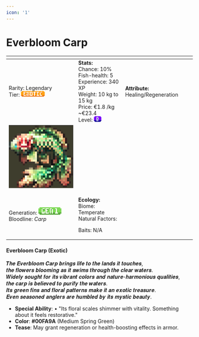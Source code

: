 ```yaml
---
icon: '1'
---
```


# Everbloom Carp





<table data-view="cards"><thead><tr><th></th><th></th><th></th></tr></thead><tbody><tr><td>Rarity: Legendary<br>Tier: <img src="../../../../../.gitbook/assets/image (66).png" alt=""></td><td><strong>Stats:</strong><br>Chance: 10%<br>Fish-health: 5<br>Experience: 340 XP<br>Weight: 10 kg to 15 kg<br>Price: €1.8 /kg  ~€23.4<br>Level:  <img src="../../../../../.gitbook/assets/quality_b (1).png" alt=""></td><td><strong>Attribute:</strong> Healing/Regeneration</td></tr><tr><td><img src="../../../../../.gitbook/assets/image (35).png" alt="" data-size="original"></td><td></td><td></td></tr><tr><td>Generation: <img src="../../../../../.gitbook/assets/gen1 (1).png" alt=""><br>Bloodline: <em>Carp</em></td><td><p><strong>Ecology:</strong> <br>Biome: Temperate<br>Natural Factors: </p><p>Baits: N/A</p></td><td></td></tr></tbody></table>

#### **Everbloom Carp** (Exotic)

𝑻𝒉𝒆 𝑬𝒗𝒆𝒓𝒃𝒍𝒐𝒐𝒎 𝑪𝒂𝒓𝒑 𝒃𝒓𝒊𝒏𝒈𝒔 𝒍𝒊𝒇𝒆 𝒕𝒐 𝒕𝒉𝒆 𝒍𝒂𝒏𝒅𝒔 𝒊𝒕 𝒕𝒐𝒖𝒄𝒉𝒆𝒔,\
𝒕𝒉𝒆 𝒇𝒍𝒐𝒘𝒆𝒓𝒔 𝒃𝒍𝒐𝒐𝒎𝒊𝒏𝒈 𝒂𝒔 𝒊𝒕 𝒔𝒘𝒊𝒎𝒔 𝒕𝒉𝒓𝒐𝒖𝒈𝒉 𝒕𝒉𝒆 𝒄𝒍𝒆𝒂𝒓 𝒘𝒂𝒕𝒆𝒓𝒔.\
𝑾𝒊𝒅𝒆𝒍𝒚 𝒔𝒐𝒖𝒈𝒉𝒕 𝒇𝒐𝒓 𝒊𝒕𝒔 𝒗𝒊𝒃𝒓𝒂𝒏𝒕 𝒄𝒐𝒍𝒐𝒓𝒔 𝒂𝒏𝒅 𝒏𝒂𝒕𝒖𝒓𝒆-𝒉𝒂𝒓𝒎𝒐𝒏𝒊𝒐𝒖𝒔 𝒒𝒖𝒂𝒍𝒊𝒕𝒊𝒆𝒔,\
𝒕𝒉𝒆 𝒄𝒂𝒓𝒑 𝒊𝒔 𝒃𝒆𝒍𝒊𝒆𝒗𝒆𝒅 𝒕𝒐 𝒑𝒖𝒓𝒊𝒇𝒚 𝒕𝒉𝒆 𝒘𝒂𝒕𝒆𝒓𝒔.\
𝑰𝒕𝒔 𝒈𝒓𝒆𝒆𝒏 𝒇𝒊𝒏𝒔 𝒂𝒏𝒅 𝒇𝒍𝒐𝒓𝒂𝒍 𝒑𝒂𝒕𝒕𝒆𝒓𝒏𝒔 𝒎𝒂𝒌𝒆 𝒊𝒕 𝒂𝒏 𝒆𝒙𝒐𝒕𝒊𝒄 𝒕𝒓𝒆𝒂𝒔𝒖𝒓𝒆.\
𝑬𝒗𝒆𝒏 𝒔𝒆𝒂𝒔𝒐𝒏𝒆𝒅 𝒂𝒏𝒈𝒍𝒆𝒓𝒔 𝒂𝒓𝒆 𝒉𝒖𝒎𝒃𝒍𝒆𝒅 𝒃𝒚 𝒊𝒕𝒔 𝒎𝒚𝒔𝒕𝒊𝒄 𝒃𝒆𝒂𝒖𝒕𝒚.

* **Special Ability**: • "Its floral scales shimmer with vitality. Something about it feels restorative."
* **Color**: **#00FA9A** (Medium Spring Green)
* **Tease**: May grant regeneration or health-boosting effects in armor.
